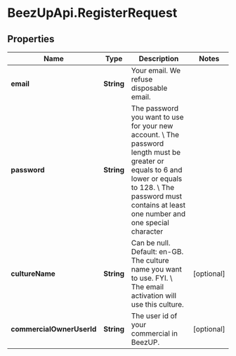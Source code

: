 # BeezUpApi.RegisterRequest

## Properties
Name | Type | Description | Notes
------------ | ------------- | ------------- | -------------
**email** | **String** | Your email. We refuse disposable email. | 
**password** | **String** | The password you want to use for your new account. \\ The password length must be greater or equals to 6 and lower or equals to 128. \\ The password must contains at least one number and one special character  | 
**cultureName** | **String** | Can be null. Default: en-GB. The culture name you want to use. FYI. \\ The email activation will use this culture.  | [optional] 
**commercialOwnerUserId** | **String** | The user id of your commercial in BeezUP. | [optional] 


